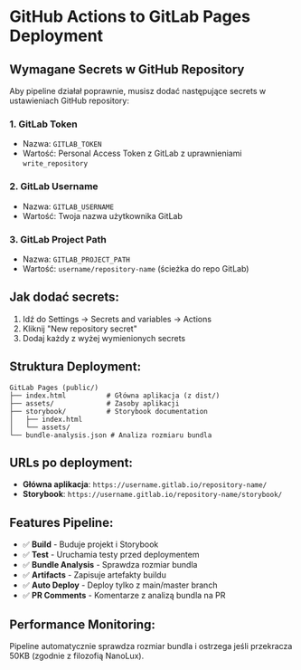 # GitHub Actions to GitLab Pages Deployment

## Wymagane Secrets w GitHub Repository

Aby pipeline działał poprawnie, musisz dodać następujące secrets w ustawieniach GitHub repository:

### 1. GitLab Token
- Nazwa: `GITLAB_TOKEN`
- Wartość: Personal Access Token z GitLab z uprawnieniami `write_repository`

### 2. GitLab Username
- Nazwa: `GITLAB_USERNAME`  
- Wartość: Twoja nazwa użytkownika GitLab

### 3. GitLab Project Path
- Nazwa: `GITLAB_PROJECT_PATH`
- Wartość: `username/repository-name` (ścieżka do repo GitLab)

## Jak dodać secrets:

1. Idź do Settings → Secrets and variables → Actions
2. Kliknij "New repository secret"
3. Dodaj każdy z wyżej wymienionych secrets

## Struktura Deployment:

```
GitLab Pages (public/)
├── index.html          # Główna aplikacja (z dist/)
├── assets/             # Zasoby aplikacji
├── storybook/          # Storybook documentation
│   ├── index.html
│   └── assets/
└── bundle-analysis.json # Analiza rozmiaru bundla
```

## URLs po deployment:

- **Główna aplikacja**: `https://username.gitlab.io/repository-name/`
- **Storybook**: `https://username.gitlab.io/repository-name/storybook/`

## Features Pipeline:

- ✅ **Build** - Buduje projekt i Storybook
- ✅ **Test** - Uruchamia testy przed deploymentem  
- ✅ **Bundle Analysis** - Sprawdza rozmiar bundla
- ✅ **Artifacts** - Zapisuje artefakty buildu
- ✅ **Auto Deploy** - Deploy tylko z main/master branch
- ✅ **PR Comments** - Komentarze z analizą bundla na PR

## Performance Monitoring:

Pipeline automatycznie sprawdza rozmiar bundla i ostrzega jeśli przekracza 50KB (zgodnie z filozofią NanoLux).
